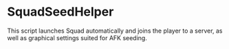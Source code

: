 # SquadSeedHelper

This script launches Squad automatically and joins the player to a server, as well as graphical settings suited for AFK seeding.
